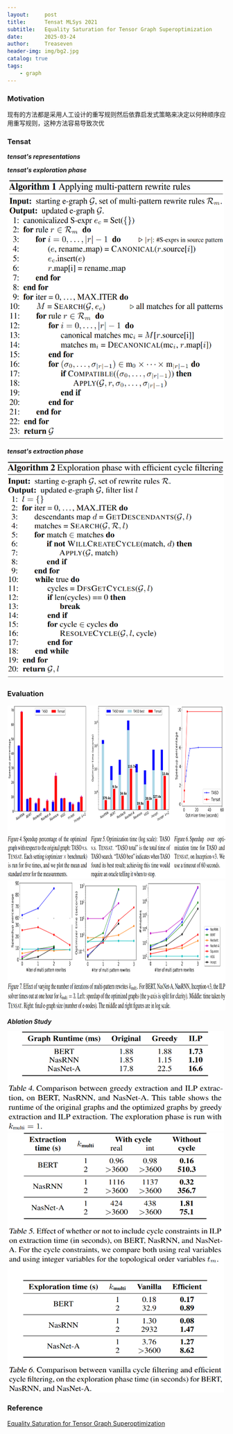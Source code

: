 ```yaml
---
layout:     post
title:      Tensat MLSys 2021
subtitle:   Equality Saturation for Tensor Graph Superoptimization
date:       2025-03-24
author:     Treaseven
header-img: img/bg2.jpg
catalog: true
tags:
    - graph
---
```


### Motivation
现有的方法都是采用人工设计的重写规则然后依靠启发式策略来决定以何种顺序应用重写规则，这种方法容易导致次优



### Tensat

***tensat's representations***


***tensat's exploration phase***

<img width="500" height="600" src="../img/post-tensat-algorithm1.png"/>

***tensat's extraction phase***

<img width="500" height="500" src="../img/post-tensat-algorithm2.png"/>

### Evaluation

<img width="1000" height="400" src="../img/post-tensat-speedup.png"/>

<img width="1000" height="300" src="../img/post-tensat-iteration.png"/>

***Ablation Study***

<img width="500" height="230" src="../img/post-tensat-greedy.png"/>

<img width="500" height="600" src="../img/post-tensat-comparison.png"/>



### Reference
[Equality Saturation for Tensor Graph Superoptimization](https://proceedings.mlsys.org/paper_files/paper/2021/file/cc427d934a7f6c0663e5923f49eba531-Paper.pdf)